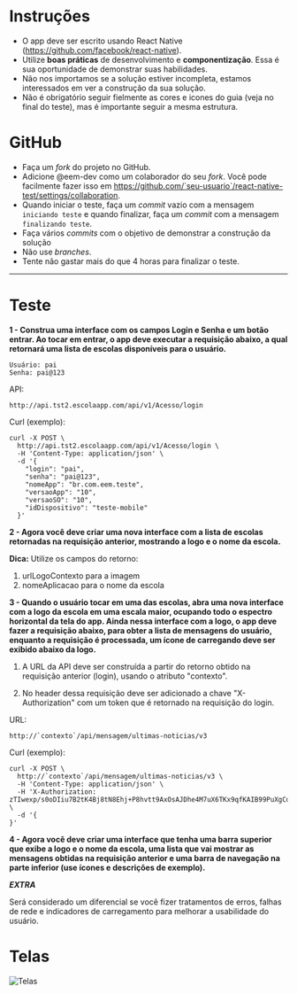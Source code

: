 # Instruções

- O app deve ser escrito usando React Native (https://github.com/facebook/react-native).
- Utilize **boas práticas** de desenvolvimento e **componentização**. Essa é sua oportunidade de demonstrar suas habilidades.
- Não nos importamos se a solução estiver incompleta, estamos interessados em ver a construção da sua solução.
- Não é obrigatório seguir fielmente as cores e icones do guia (veja no final do teste), mas é importante seguir a mesma estrutura.

# GitHub

- Faça um *fork* do projeto no GitHub.
- Adicione @eem-dev como um colaborador do seu *fork*. Você pode facilmente fazer isso em https://github.com/`seu-usuario`/react-native-test/settings/collaboration.
- Quando iniciar o teste, faça um *commit* vazio com a mensagem `iniciando teste` e quando finalizar, faça um *commit* com a mensagem `finalizando teste`.
- Faça vários *commits* com o objetivo de demonstrar a construção da solução
- Não use *branches*.
- Tente não gastar mais do que 4 horas para finalizar o teste.

-------------------------------------------------------------

# Teste

**1 - Construa uma interface com os campos Login e Senha e um botão entrar. Ao tocar em entrar, o app deve executar a requisição abaixo, a qual retornará uma lista de escolas disponíveis para o usuário.**

    Usuário: pai
    Senha: pai@123

API:

    http://api.tst2.escolaapp.com/api/v1/Acesso/login

Curl (exemplo):

    curl -X POST \
      http://api.tst2.escolaapp.com/api/v1/Acesso/login \
      -H 'Content-Type: application/json' \
      -d '{
        "login": "pai",
        "senha": "pai@123",
        "nomeApp": "br.com.eem.teste",
        "versaoApp": "10",
        "versaoSO": "10",
        "idDispositivo": "teste-mobile"
      }'
    
    
**2 - Agora você deve criar uma nova interface com a lista de escolas retornadas na requisição anterior, mostrando a logo e o nome da escola.**

**Dica:** Utilize os campos do retorno:
1. urlLogoContexto para a imagem
2. nomeAplicacao para o nome da escola
      

**3 - Quando o usuário tocar em uma das escolas, abra uma nova interface com a logo da escola em uma escala maior, ocupando todo o espectro horizontal da tela do app. Ainda nessa interface com a logo, o app deve fazer a requisição abaixo, para obter a lista de mensagens do usuário, enquanto a requisição é processada, um ícone de carregando deve ser exibido abaixo da logo.**

1. A URL da API deve ser construída a partir do retorno obtido na requisição anterior (login), usando o atributo "contexto".

2. No header dessa requisição deve ser adicionado a chave "X-Authorization" com um token que é retornado na requisição do login.

URL:
  
    http://`contexto`/api/mensagem/ultimas-noticias/v3

Curl (exemplo):

    curl -X POST \
      http://`contexto`/api/mensagem/ultimas-noticias/v3 \
      -H 'Content-Type: application/json' \
      -H 'X-Authorization: zTIwexp/s0oDIiu7B2tK4Bj8tN8Ehj+P8hvtt9AxOsAJDhe4M7uX6TKx9qfKAIB99PuXgCd2CNes1vtFOc3YTA==' \
      -d '{
    }'


**4 - Agora você deve criar uma interface que tenha uma barra superior que exibe a logo e o nome da escola, uma lista que vai mostrar as mensagens obtidas na requisição anterior e uma barra de navegação na parte inferior (use ícones e descrições de exemplo).**


***EXTRA***

Será considerado um diferencial se você fizer tratamentos de erros, falhas de rede e indicadores de carregamento para melhorar a usabilidade do usuário.



# Telas

![Telas](http://du72ei5gcsbn3.cloudfront.net/static/react-native-test/guia-teste-mobile.png)
